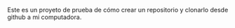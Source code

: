 Este es un proyeto de prueba de cómo crear un repositorio y clonarlo desde github a mi computadora.
